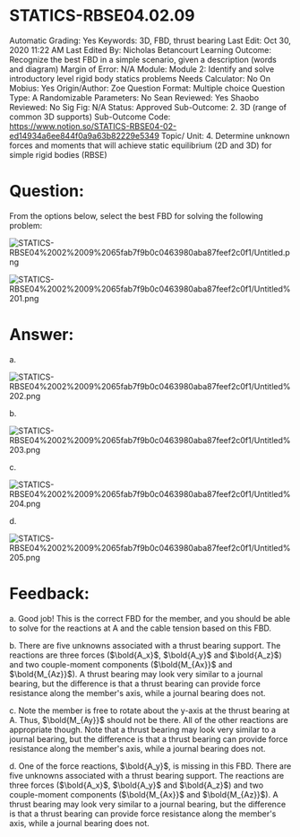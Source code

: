 # STATICS-RBSE04.02.09

Automatic Grading: Yes
Keywords: 3D, FBD, thrust bearing
Last Edit: Oct 30, 2020 11:22 AM
Last Edited By: Nicholas Betancourt
Learning Outcome: Recognize the best FBD in a simple scenario, given a description (words and diagram)
Margin of Error: N/A
Module: Module 2: Identify and solve introductory level rigid body statics problems
Needs Calculator: No
On Mobius: Yes
Origin/Author: Zoe
Question Format: Multiple choice
Question Type: A
Randomizable Parameters: No
Sean Reviewed: Yes
Shaobo Reviewed: No
Sig Fig: N/A
Status: Approved
Sub-Outcome: 2. 3D (range of common 3D supports)
Sub-Outcome Code: https://www.notion.so/STATICS-RBSE04-02-ed14934a6ee844f0a9a63b82229e5349
Topic/ Unit: 4. Determine unknown forces and moments that will achieve static equilibrium (2D and 3D) for simple rigid bodies (RBSE)

# Question:

From the options below, select the best FBD for solving the following problem:

![STATICS-RBSE04%2002%2009%2065fab7f9b0c0463980aba87feef2c0f1/Untitled.png](STATICS-RBSE04%2002%2009%2065fab7f9b0c0463980aba87feef2c0f1/Untitled.png)

![STATICS-RBSE04%2002%2009%2065fab7f9b0c0463980aba87feef2c0f1/Untitled%201.png](STATICS-RBSE04%2002%2009%2065fab7f9b0c0463980aba87feef2c0f1/Untitled%201.png)

# Answer:

a.

![STATICS-RBSE04%2002%2009%2065fab7f9b0c0463980aba87feef2c0f1/Untitled%202.png](STATICS-RBSE04%2002%2009%2065fab7f9b0c0463980aba87feef2c0f1/Untitled%202.png)

b.

![STATICS-RBSE04%2002%2009%2065fab7f9b0c0463980aba87feef2c0f1/Untitled%203.png](STATICS-RBSE04%2002%2009%2065fab7f9b0c0463980aba87feef2c0f1/Untitled%203.png)

c.

![STATICS-RBSE04%2002%2009%2065fab7f9b0c0463980aba87feef2c0f1/Untitled%204.png](STATICS-RBSE04%2002%2009%2065fab7f9b0c0463980aba87feef2c0f1/Untitled%204.png)

d.

![STATICS-RBSE04%2002%2009%2065fab7f9b0c0463980aba87feef2c0f1/Untitled%205.png](STATICS-RBSE04%2002%2009%2065fab7f9b0c0463980aba87feef2c0f1/Untitled%205.png)

# Feedback:

a. Good job! This is the correct FBD for the member, and you should be able to solve for the reactions at $\text{A}$ and the cable tension based on this FBD.

b. There are five unknowns associated with a thrust bearing support. The reactions are three forces ($\bold{A_x}$, $\bold{A_y}$  and $\bold{A_z}$) and two couple-moment components ($\bold{M_{Ax}}$ and $\bold{M_{Az}}$). A thrust bearing may look very similar to a journal bearing, but the difference is that a thrust bearing can provide force resistance along the member's axis, while a journal bearing does not. 

c.  Note the member is free to rotate about the y-axis at the thrust bearing at $\text{A}$. Thus, $\bold{M_{Ay}}$ should not be there.  All of the other reactions are appropriate though.  Note that a thrust bearing may look very similar to a journal bearing, but the difference is that a thrust bearing can provide force resistance along the member's axis, while a journal bearing does not. 

d. One of the force reactions, $\bold{A_y}$, is missing in this FBD. There are five unknowns associated with a thrust bearing support. The reactions are three forces ($\bold{A_x}$, $\bold{A_y}$  and $\bold{A_z}$) and two couple-moment components ($\bold{M_{Ax}}$ and $\bold{M_{Az}}$). A thrust bearing may look very similar to a journal bearing, but the difference is that a thrust bearing can provide force resistance along the member's axis, while a journal bearing does not.